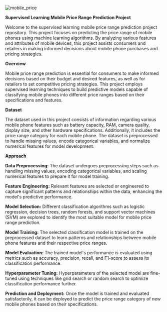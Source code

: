 ![mobile_price](https://github.com/user-attachments/assets/8980d504-a9fe-49a2-ba0e-e8cb0731856e)


**Supervised Learning Mobile Price Range Prediction Project**

Welcome to the supervised learning mobile price range prediction project repository. This project focuses on predicting the price range of mobile phones using machine learning algorithms. By analyzing various features and attributes of mobile devices, this project assists consumers and retailers in making informed decisions about mobile phone purchases and pricing strategies.

**Overview**

Mobile price range prediction is essential for consumers to make informed decisions based on their budget and desired features, as well as for retailers to set competitive pricing strategies. This project employs supervised learning techniques to build predictive models capable of classifying mobile phones into different price ranges based on their specifications and features.

**Dataset**

The dataset used in this project consists of information regarding various mobile phone features such as battery capacity, RAM, camera quality, display size, and other hardware specifications. Additionally, it includes the price range category for each mobile phone. The dataset is preprocessed to handle missing values, encode categorical variables, and normalize numerical features for model development.

**Approach**

**Data Preprocessing:**
The dataset undergoes preprocessing steps such as handling missing values, encoding categorical variables, and scaling numerical features to prepare it for model training.

**Feature Engineering:**
Relevant features are selected or engineered to capture significant patterns and relationships within the data, enhancing the model's predictive performance.

**Model Selection:**
Different classification algorithms such as logistic regression, decision trees, random forests, and support vector machines (SVM) are explored to identify the most suitable model for mobile price range prediction.

**Model Training:**
The selected classification model is trained on the preprocessed dataset to learn patterns and relationships between mobile phone features and their respective price ranges.

**Model Evaluation:**
The trained model's performance is evaluated using metrics such as accuracy, precision, recall, and F1-score to assess its classification performance.

**Hyperparameter Tuning:**
Hyperparameters of the selected model are fine-tuned using techniques like grid search or random search to optimize classification performance further.

**Prediction and Deployment:**
Once the model is trained and evaluated satisfactorily, it can be deployed to predict the price range category of new mobile phones based on their specifications.
